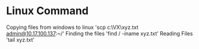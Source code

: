 # Linux Command
Copying files from windows to linux 'scp c:\VX\xyz.txt admin@10.17.100.137:~/'
Finding the files 'find / -iname xyz.txt'
Reading Files 'tail xyz.txt'
    
    
